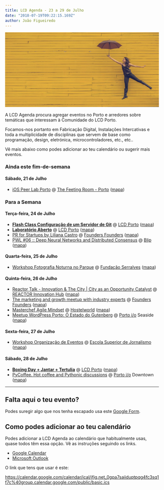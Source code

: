 ```yaml
---
title: LCD Agenda - 23 a 29 de Julho
date: "2018-07-19T09:22:15.169Z"
author: João Figueiredo
---
```


![Calendar](edu-lauton-71055-unsplash.jpg)

A LCD Agenda procura agregar eventos no Porto e arredores sobre temáticas que interessam à Comunidade do LCD Porto.

Focamos-nos portanto em Fabricação Digital, Instalações Intercativas e toda a multiplicidade de disciplinas que servem de base como programação, design, eletrónica, microcontroladores, etc., etc..

Vê mais abaixo como podes adicionar ao teu calendário ou sugerir mais eventos.


### Ainda este fim-de-semana

#### Sábado, 21 de Julho

* [iOS Peer Lab Porto](https://www.meetup.com/iOS-Peer-Lab-Porto/events/252191628/)
@ [The Feeting Room - Porto](https://www.thefeetingroom.com/pages/flagship-store)
([mapa](https://goo.gl/maps/HxwkF56HQS72))


### Para a Semana

#### Terça-feira, 24 de Julho

* **[Flash Class Configuração de um Servidor de Git](https://www.lcdporto.org/atividades/flash-class-configuracao-de-um-servidor-de-git)**
@ [LCD Porto](https://www.lcdporto.org/)
([mapa](https://goo.gl/maps/2W9kJEShP9D2))
* **[Laboratório Aberto](https://www.lcdporto.org/atividades/laboratorio-aberto)**
@ [LCD Porto](https://www.lcdporto.org/)
([mapa](https://goo.gl/maps/2W9kJEShP9D2))
* [PR for Startups by Liliana Castro](https://www.eventbrite.co.uk/e/lets-grow-again-17-tickets-47662977248) @ [Founders Founders](http://www.founders-founders.com/)
([mapa](https://maps.google.com/?cid=3857852217621409279))
* [PWL #06 :: Deep Neural Networks and Distributed Consensus](
https://www.meetup.com/Papers-We-Love-Porto/events/252595151/) 
@ [Blip](https://www.blip.pt/)
([mapa](https://maps.google.com/?cid=12241631696413520772))

#### Quarta-feira, 25 de Julho

* [Workshop Fotografia Noturna no Parque]( https://www.serralves.pt/pt/actividades/workshops-de-fotografia-noturna-no-parque-ha-luz-no-parque-2018/)
@ [Fundação Serralves](https://www.serralves.pt/)
([mapa](https://goo.gl/maps/YhnkdFyb5GQ2))

#### Quinta-feira, 26 de Julho

* [Reactor Talk - Innovation & The City | City as an Opportunity Catalyst]()
@ [REACTOR Innovation Hub](https://reactorhub.io/)
([mapa](https://goo.gl/maps/jHDyounA2Ds))
* [The marketing and growth meetup with industry experts](https://www.facebook.com/events/249702349111750/)
@ [Founders Founders](http://www.founders-founders.com/)
([mapa](https://maps.google.com/?cid=3857852217621409279))
* [Masterchef Agile Mindset](https://www.meetup.com/Agile-Connect-Porto/events/252832262/)
@ [Hostelworld](https://www.linkedin.com/company/hostelworld-com/life/)
([mapa](https://maps.google.com/?cid=5138460051952077402))
* [Meetup WordPress Porto: O Estado do Gutenberg](https://www.meetup.com/WP-Porto/events/252700780/) 
@ [Porto i/o](http://porto.io/) Seaside
([mapa](https://maps.google.com/?cid=5216069477065432958))

#### Sexta-feira, 27 de Julho

* [Workshop Organização de Eventos](https://esj.pt/2221)
@ [Escola Superior de Jornalismo](https://esj.pt/)
([mapa](https://goo.gl/maps/jMMZ8oU8QRn))

#### Sábado, 28 de Julho

* **[Boxing Day + Jantar + Tertulia](https://blog.lcdporto.org/boxing-day-28-julho-2018/)**
@ [LCD Porto](https://www.lcdporto.org/)
([mapa](https://goo.gl/maps/2W9kJEShP9D2))
* [PyCoffee. Hot coffee and Pythonic discussions](https://www.meetup.com/pyporto/events/250873840/)
@ [Porto i/o](http://porto.io/) Downtown
([mapa](https://maps.google.com/?cid=12457545381001472324))


---

## Falta aqui o teu evento?

Podes suregir algo que nos tenha escapado usa este [Google Form](https://docs.google.com/forms/d/e/1FAIpQLSd_lOqzaRXBpCmAbJ9ODMuWPgkLzaN4xABgRX6HXPpDSDUB7Q/viewform?usp=sf_link).

## Como podes adicionar ao teu calendário

Podes adicionar a LCD Agenda ao calendário que habitualmente usas, quase todos têm essa opção. Vê as instruções seguindo os links.

* [Google Calendar](https://support.google.com/calendar/answer/37100?co=GENIE.Platform%3DDesktop&hl=en)
* [Microsoft Outlook](https://support.office.com/en-us/article/Import-or-subscribe-to-a-calendar-in-Outlook-com-cff1429c-5af6-41ec-a5b4-74f2c278e98c)

O link que tens que usar é este:

https://calendar.google.com/calendar/ical/jfig.net_0gpa7saiiduptpqg4fc3sq1f7c%40group.calendar.google.com/public/basic.ics